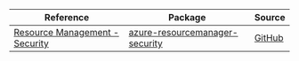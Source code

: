 | Reference | Package | Source |
|---|---|---|
|[Resource Management - Security](resourcemanager-security-readme.md)|[azure-resourcemanager-security](https://repo1.maven.org/maven2/com/azure/resourcemanager/azure-resourcemanager-security)|[GitHub](https://github.com/Azure/azure-sdk-for-java/blob/main/sdk/security/azure-resourcemanager-security)|
